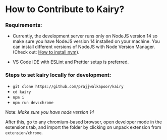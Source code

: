 # How to Contribute to Kairy?

### Requirements:

- Currently, the development server runs only on NodeJS version 14 so make sure you have NodeJS version 14 installed on your machine. You can install different versions of NodeJS with Node Version Manager. (Check out: [How to install nvm](https://heynode.com/tutorial/install-nodejs-locally-nvm/)).

* VS Code IDE with ESLint and Prettier setup is preferred.

### Steps to set kairy locally for development:

- `git clone https://github.com/prajjwalkapoor/kairy`
- `cd kairy`
- `npm i`
- `npm run dev:chrome`

Note: _Make sure you have node version 14_

After this, go to any chromium-based browser, open developer mode in the extensions tab, and import the folder by clicking on unpack extension from `extension/chrome`.
